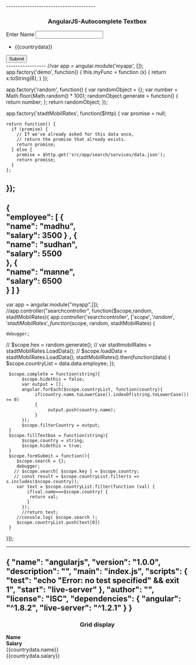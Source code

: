 <!DOCTYPE html>
<html ng-app="myapp">

<head>
    <title>This is Sample application</title>
</head>

<body ng-controller="searchcontroller">
    <form>
        <div class="col-sm-6">
            <div ng-include="'src/app/search/views/seach.html'"></div>
        </div>
        <div class="col-sm-6">
            <div ng-include="'src/app/search/views/disaplayGrid.html'"></div>
        </div>
        <!-- {{hex}} -->
    </form>
    <!-- <div ng-include="'table.html'"></div> -->
</body>
<script type="text/javascript" src="node_modules/angular/angular.js"></script>
<script type="text/javascript" src="src/app/search/controllers/searchController.js"></script>
<script type="text/javascript" src="src/app/search/services/searchService.js"></script>

<script type="text/javascript" src="app.js"></script>
<link rel="stylesheet" type="text/css" href="main.css" media=”screen” />

<link rel="stylesheet" href="http://maxcdn.bootstrapcdn.com/bootstrap/3.2.0/css/bootstrap.min.css">
<!-- <link rel="stylesheet" href="https://cdn.jsdelivr.net/npm/bootstrap@5.1.3/dist/css/bootstrap.min.css" integrity="sha384-1BmE4kWBq78iYhFldvKuhfTAU6auU8tT94WrHftjDbrCEXSU1oBoqyl2QvZ6jIW3" crossorigin="anonymous"> -->
<style>  
    li{  
         cursor:pointer;  
    }  
    li:hover  
    {  
         background-color:#f9f9f9;  
    }  
    </style>  

</html>
--------------------------------------
<div class="container" style="width:500px;">
    <h3 align="center">AngularJS-Autocomplete Textbox</h3>
    <div>
        <label>Enter Name</label>
        <input type="text" name="country" id="country" ng-model="country" ng-keyup="complete(country)"
            class="form-control" />
        <ul class="list-group" ng-model="hidethis" ng-hide="hidethis">
            <li class="list-group-item" ng-repeat="countrydata in filterCountry" ng-click="fillTextbox(countrydata)">
                {{countrydata}}</li>
        </ul>
        <div>
            <!-- <input type="button" value="Submit" ng-click="formSubmit(countrydata)"/> -->
            <button ng-click="formSubmit()">Submit</button>
        </div>
    </div>
</div>
-----------------
//var app = angular.module('myapp', []);
app.factory('demo', function() {
  this.myFunc = function (x) {
     return x.toString(8);
   }
});

app.factory('random', function() {
    var randomObject = {};
    var number = Math.floor(Math.random() * 100);
    randomObject.generate = function() {
        return number;
    };
    return randomObject;
});

app.factory('stadtMobilRates', function($http) {
    var promise = null;
  
    return function() {
      if (promise) {
        // If we've already asked for this data once,
        // return the promise that already exists.
        return promise;
      } else {
        promise = $http.get('src/app/search/services/data.json');
        return promise;
      }
    };
   });
   -----------------------
   {  
    "employee": [
    {  
        "name":       "madhu",   
        "salary":      3500 
    } ,
    {  
        "name":       "sudhan",   
        "salary":      5500  
    },
    {  
        "name":       "manne",   
        "salary":      6500   
    }
 ]
}  
----------------------
var app = angular.module("myapp",[]);  
//app.controller("searchcontroller", function($scope,random, stadtMobilRates){ 
    app.controller('searchcontroller', ['$scope', 'random', 'stadtMobilRates', function($scope, random, stadtMobilRates) {
 
    debugger;
   // $scope.hex = random.generate();
  // var stadtmobilRates = stadtMobilRates.LoadData();
   // $scope.loadData = stadtMobilRates.LoadData();
    stadtMobilRates().then(function(data) {
        $scope.countryList = data.data.employee;
      });
  
     $scope.complete = function(string){  
          $scope.hidethis = false;  
          var output = [];  
          angular.forEach($scope.countryList, function(country){  
               if(country.name.toLowerCase().indexOf(string.toLowerCase()) >= 0)  
               {  
                    output.push(country.name);  
               }  
          });  
          $scope.filterCountry = output;  
     }  
     $scope.fillTextbox = function(string){  
          $scope.country = string;  
          $scope.hidethis = true;  
     } 
     $scope.formSubmit = function(){  
        $scope.search = {};
        debugger;
       // $scope.search[ $scope.key ] = $scope.country;
       // const result = $scope.countryList.filter(s => s.includes($scope.country));
        var text = $scope.countryList.filter(function (val) {
            if(val.name===$scope.country) {
             return val;
            }
          });
          //return text;
        //console.log( $scope.search );
        $scope.countryList.push(text[0])
     }
}]);  


-----------------------
{
  "name": "angularjs",
  "version": "1.0.0",
  "description": "",
  "main": "index.js",
  "scripts": {
    "test": "echo \"Error: no test specified\" && exit 1",
    "start": "live-server"
  },
  "author": "",
  "license": "ISC",
  "dependencies": {
    "angular": "^1.8.2",
    "live-server": "^1.2.1"
  }
}
---------------------
<div class="container" style="width:500px;">
    <h3 align="center">Grid display</h3>
    <div class="row">
        <div class="col-sm-4" style="font-weight:bold">Name</div>
        <div class="col-sm-4" style="font-weight:bold">Salary</div>
      </div>
    <div class="row" ng-repeat="countrydata in countryList">
        <div class="col-sm-4">{{countrydata.name}}</div>
        <div class="col-sm-4">{{countrydata.salary}}</div>
      </div>
</div>
